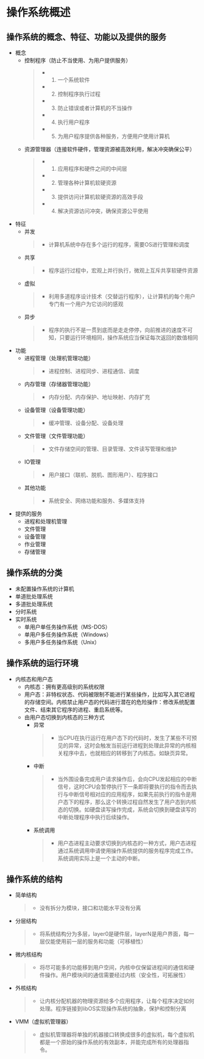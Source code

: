 # 操作系统概述

## 操作系统的概念、特征、功能以及提供的服务
- 概念
    - 控制程序（防止不当使用、为用户提供服务）
        >- 1. 一个系统软件
        >- 2. 控制程序执行过程
        >- 3. 防止错误或者计算机的不当操作
        >- 4. 执行用户程序
        >- 5. 为用户程序提供各种服务，方便用户使用计算机
    - 资源管理器（连接软件硬件，管理资源被高效利用，解决冲突确保公平）
        >- 1. 应用程序和硬件之间的中间层
        >- 2. 管理各种计算机软硬资源
        >- 3. 提供访问计算机软硬资源的高效手段
        >- 4. 解决资源访问冲突，确保资源公平使用
- 特征
    - 并发
        >- 计算机系统中存在多个运行的程序，需要OS进行管理和调度
    - 共享
        >- 程序运行过程中，宏观上并行执行，微观上互斥共享软硬件资源
    - 虚拟
        >- 利用多道程序设计技术（交替运行程序），让计算机的每个用户专门有一个用户为它访问的感观
    - 异步 
        >- 程序的执行不是一贯到底而是走走停停，向前推进的速度不可知，只要运行环境相同，操作系统应当保证每次返回的数值相同
- 功能
    - 进程管理（处理机管理功能）
        >- 进程控制、进程同步、进程通信、调度 
    - 内存管理（存储器管理功能）
        >- 内存分配、内存保护、地址映射、内存扩充 
    - 设备管理（设备管理功能）
        >- 缓冲管理、设备分配、设备处理 
    - 文件管理（文件管理功能）
        >- 文件存储空间的管理、目录管理、文件读写管理和维护
    - IO管理
        >- 用户接口（联机、脱机、图形用户）、程序接口
    - 其他功能
        >- 系统安全、网络功能和服务、多媒体支持
- 提供的服务
    - 进程和处理机管理
    - 文件管理
    - 设备管理
    - 作业管理
    - 存储管理

## 操作系统的分类
- 未配置操作系统的计算机
- 单道批处理系统
- 多道批处理系统
- 分时系统
- 实时系统
    - 单用户单任务操作系统（MS-DOS）
    - 单用户多任务操作系统（Windows）
    - 多用户多任务操作系统（Unix）

## 操作系统的运行环境
- 内核态和用户态
    - 内核态：拥有更高级别的系统权限
    - 用户态：非特权状态、代码被限制不能进行某些操作，比如写入其它进程的存储空间。内核禁止用户态的代码进行潜在的危险操作：修改系统配置文件、结束其它程序的进程、重启系统等。
    - 由用户态切换到内核态的三种方式
        - 异常
            >- 当CPU在执行运行在用户态下的代码时，发生了某些不可预见的异常，这时会触发当前运行进程到处理此异常的内核相关程序中去，也就相应的转移到了内核态。如缺页异常。
        - 中断
            >- 当外围设备完成用户请求操作后，会向CPU发起相应的中断信号，这时CPU会暂停执行下一条即将要执行的指令而去执行与中断信号相对应的应用程序，如果先前执行的指令是用户态下的程序，那么这个转换过程自然发生了用户态到内核态的切换。如硬盘读写操作完成，系统会切换到硬盘读写的中断处理程序中执行后续操作。
        - 系统调用
            >- 用户态进程主动要求切换到内核态的一种方式，用户态进程通过系统调用申请使用操作系统提供的服务程序完成工作。系统调用实际上是一个主动的中断。
    
## 操作系统的结构
- 简单结构
    >- 没有拆分为模块，接口和功能水平没有分离
- 分层结构
    >- 将系统结构分为多层，layer0是硬件层，layerN是用户界面，每一层仅能使用前一层的服务和功能（可移植性）
- 微内核结构
    >- 将尽可能多的功能移到用户空间，内核中仅保留进程间的通信和硬件操作。用户模块间的通信需要经过内核（安全性，可拓展性）
- 外核结构
    >- 让内核分配机器的物理资源给多个应用程序，让每个程序决定如何处理。程序链接到libOS实现操作系统的抽象，保护和控制分离
- VMM（虚拟机管理器）
    >- 虚拟机管理器将单独的机器接口转换成很多的虚拟机，每个虚拟机都是一个原始的操作系统的有效副本，并能完成所有的处理器指令。